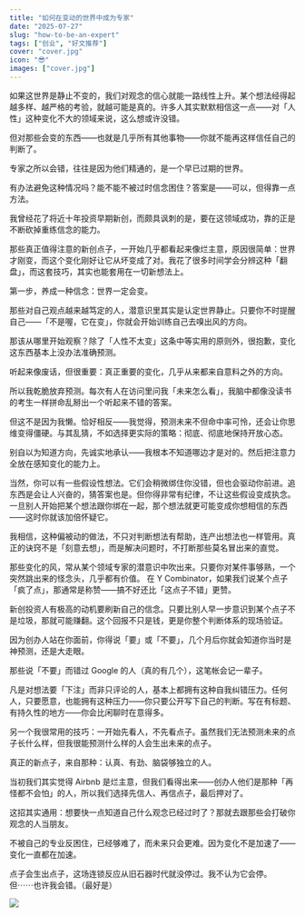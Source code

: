 ```yaml
---
title: "如何在变动的世界中成为专家"
date: "2025-07-27"
slug: "how-to-be-an-expert"
tags: ["创业", "好文推荐"]
cover: "cover.jpg"
icon: "😎"
images: ["cover.jpg"]
---
```

如果这世界是静止不变的，我们对观念的信心就能一路线性上升。某个想法经得起越多样、越严格的考验，就越可能是真的。许多人其实默默相信这一点——对「人性」这种变化不大的领域来说，这么想或许没错。



但对那些会变的东西——也就是几乎所有其他事物——你就不能再这样信任自己的判断了。



专家之所以会错，往往是因为他们精通的，是一个早已过期的世界。



有办法避免这种情况吗？能不能不被过时信念困住？答案是——可以，但得靠一点方法。



我曾经花了将近十年投资早期新创，而颇具讽刺的是，要在这领域成功，靠的正是不断砍掉重练信念的能力。



那些真正值得注意的新创点子，一开始几乎都看起来像烂主意，原因很简单：世界才刚变，而这个变化刚好让它从坏变成了对。我花了很多时间学会分辨这种「翻盘」，而这套技巧，其实也能套用在一切新想法上。



第一步，养成一种信念：世界一定会变。



那些对自己观点越来越笃定的人，潜意识里其实是认定世界静止。只要你不时提醒自己——「不是喔，它在变」，你就会开始训练自己去嗅出风的方向。



那该从哪里开始观察？除了「人性不太变」这条中等实用的原则外，很抱歉，变化这东西基本上没办法准确预测。



听起来像废话，但很重要：真正重要的变化，几乎从来都来自意料之外的方向。



所以我乾脆放弃预测。每次有人在访问里问我「未来怎么看」，我脑中都像没读书的考生一样拼命乱掰出一个听起来不错的答案。



但这不是因为我懒。恰好相反——我觉得，预测未来不但命中率可怜，还会让你思维变得僵硬。与其乱猜，不如选择更实际的策略：彻底、彻底地保持开放心态。



别自以为知道方向，先诚实地承认——我根本不知道哪边才是对的。然后把注意力全放在感知变化的能力上。



当然，你可以有一些假设性想法。它们会稍微绑住你没错，但也会驱动你前进。追东西是会让人兴奋的，猜答案也是。但你得非常有纪律，不让这些假设变成执念。
一旦别人开始把某个想法跟你绑在一起，那个想法就更可能变成你想相信的东西——这时你就该加倍怀疑它。



我相信，这种偏被动的做法，不只对判断想法有帮助，连产出想法也一样管用。真正的诀窍不是「刻意去想」，而是解决问题时，不打断那些莫名冒出来的直觉。



那些变化的风，常从某个领域专家的潜意识中吹出来。只要你对某件事够熟，一个突然跳出来的怪念头，几乎都有价值。
在 Y Combinator，如果我们说某个点子「疯了点」，那通常是称赞——搞不好还比「这点子不错」更赞。



新创投资人有极高的动机要刷新自己的信念。只要比别人早一步意识到某个点子不是垃圾，那就可能赚翻。这个回报不只是钱，更是你整个判断体系的现场验证。



因为创办人站在你面前，你得说「要」或「不要」，几个月后你就会知道你当时是神预测，还是大走眼。



那些说「不要」而错过 Google 的人（真的有几个），这笔帐会记一辈子。



凡是对想法要「下注」而非只评论的人，基本上都拥有这种自我纠错压力。任何人，只要愿意，也能拥有这种压力——你只要公开写下自己的判断。写在有标题、有持久性的地方——你会比闲聊时在意得多。



另一个我很常用的技巧：一开始先看人，不先看点子。虽然我们无法预测未来的点子长什么样，但我很能预测什么样的人会生出未来的点子。



真正的新点子，来自那种：认真、有劲、脑袋够独立的人。



当初我们其实觉得 Airbnb 是烂主意，但我们看得出来——创办人他们是那种「再怪都不会怕」的人，所以我们选择先信人、再信点子，最后押对了。



这招其实通用：想要快一点知道自己什么观念已经过时了？那就去跟那些会打破你观念的人当朋友。



不被自己的专业反困住，已经够难了，而未来只会更难。因为变化不是加速了——变化一直都在加速。



点子会生出点子，这场连锁反应从旧石器时代就没停过。我不认为它会停。
但⋯⋯也许我会错。（最好是）




![](https://prod-files-secure.s3.us-west-2.amazonaws.com/112d0858-5090-4d34-a606-b75eb8d65fd2/46476355-9cf3-4e99-9b7a-3531bc426380/1000202064.png?X-Amz-Algorithm=AWS4-HMAC-SHA256&X-Amz-Content-Sha256=UNSIGNED-PAYLOAD&X-Amz-Credential=ASIAZI2LB466Q65ZNMM2%2F20250825%2Fus-west-2%2Fs3%2Faws4_request&X-Amz-Date=20250825T191036Z&X-Amz-Expires=3600&X-Amz-Security-Token=IQoJb3JpZ2luX2VjEAoaCXVzLXdlc3QtMiJHMEUCIHLVjlAWaBttA1fvT6pvx3q1YqecIpbbayZrcoDmFTbHAiEA%2BV4KhU25QomX%2F%2BXw5rRY%2FSr3eFlgDRapJsg1Rd2rTlQq%2FwMIYxAAGgw2Mzc0MjMxODM4MDUiDLGQJRY3M7qhabwGmSrcA%2F40lfSF%2FqxKanS39FTP%2BXuMd0GX%2BXr5XhsNAHy%2Fo5PnAepUm%2FwcJp1rZ7oY4ndRPbueBrmh2OrOHUAedN4w5FbE9ZHIRXwfu4nsco3KsBwX6x15vegjtaCgK2tZE5pHmDXiIAcKG3EMc56n8TDXq0FCBtuC%2BkpV4Tt6fhf%2Fu8t3Y8KLKNSvzKFvDeUwD6pjGNnB3Z4je4dO9luCX%2FpeyaHdAhh2bEegFgGtj85MYRYvw78mlFUrzO8Boc7G4HAACohIE77VfJqgwdyqDPSCwlDKk6xrAghYAYHdAMbL83o%2FOfPBfzBQ%2F99lIbd0ZQqkhX%2FiX8UuuTMejiAd497gEqGcRLGXj1cWKcbW0kQkQk6i4e2oC2yRo28NUUtBjUdvsL6%2FYyQaaRpzv73JWzCShjCz%2Be1NNOWhDmvxEIKOFvbRnpTgRiOUuBcJxo3B6c0M2GMBhX10id%2BikjnS55STyIFsI7Mu0kB2ffIeZLHjZJ7%2FOVwtKDQ8H6pnanxwXImlSf%2F%2Bu06C38noSw2HUbnh9w1MGYPYB6J7L%2FV6IaBzRJLtDKfjNiBP8VVaGhCE1z0KmzSNsiTHoleq5Qpa6dmRPvl3Gthk1EAITE1xh1njEJwwJhs%2BTSIgDmxMfLSRMN7NssUGOqUBcDS%2B8qMxXyaRQvdfIKzQ5SEPNyZ60Avy6YkpkpCB8nKqU6ps6zLv1zjESdsWrCvCrWP23cBzQ0pm7JkbIqfFDJUSF%2FipOu%2FmVFBOWkIchidIvIJ4Xrz69P%2BH3mad2BSeKej%2BHfk6FFWVgSm9HVU%2BbENbkF5vee%2FQmQcwyvwVt6%2FHHOEPxTOQQa9uXlMvrmHqq585vx672kh3Xh3QH5HzK9IL0eht&X-Amz-Signature=8c4f241493571cbd8431ca39244da3a255bb418422ce54a3a9130f10a346e0d9&X-Amz-SignedHeaders=host&x-amz-checksum-mode=ENABLED&x-id=GetObject)


